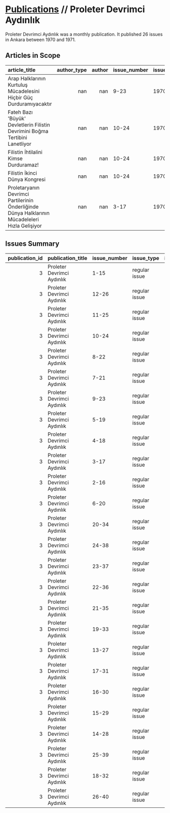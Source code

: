 # [Publications](firstlevel_publications.md) // Proleter Devrimci Aydınlık

Proleter Devrimci Aydınlık was a monthly publication. It published 26 issues in Ankara between 1970 and 1971.

## Articles in Scope

| article_title                                                                                   |   author_type |   author | issue_number   | issue_date   | pages   |
|:------------------------------------------------------------------------------------------------|--------------:|---------:|:---------------|:-------------|:--------|
| Arap Halklarının Kurtuluş Mücadelesini Hiçbir Güç Durduramıyacaktır                             |           nan |      nan | 9-23           | 1970-09      | 369-376 |
| Fateh Bazı 'Büyük' Devletlerin Filistin Devrimini Boğma Tertibini Lanetliyor                    |           nan |      nan | 10-24          | 1970-10      | 425-426 |
| Filistin İhtilalini Kimse Durduramaz!                                                           |           nan |      nan | 10-24          | 1970-10      | 417-423 |
| Filistin İkinci Dünya Kongresi                                                                  |           nan |      nan | 10-24          | 1970-10      | 423-425 |
| Proletaryanın Devrimci Partilerinin Önderliğinde Dünya Halklarının Mücadeleleri Hızla Gelişiyor |           nan |      nan | 3-17           | 1970-03      | 347-352 |

## Issues Summary

|   publication_id | publication_title          | issue_number   | issue_type    |   issue_year |   issue_month |   issue_day | printing_house_name       |
|-----------------:|:---------------------------|:---------------|:--------------|-------------:|--------------:|------------:|:--------------------------|
|                3 | Proleter Devrimci Aydınlık | 1-15           | regular issue |         1970 |             1 |         nan | İş Matbaacılık ve Ticaret |
|                3 | Proleter Devrimci Aydınlık | 12-26          | regular issue |         1970 |            12 |         nan | TİSA Matbaacılık Sanayii  |
|                3 | Proleter Devrimci Aydınlık | 11-25          | regular issue |         1970 |            11 |         nan | TİSA Matbaacılık Sanayii  |
|                3 | Proleter Devrimci Aydınlık | 10-24          | regular issue |         1970 |            10 |         nan | TİSA Matbaacılık Sanayii  |
|                3 | Proleter Devrimci Aydınlık | 8-22           | regular issue |         1970 |             8 |         nan | İş Matbaacılık ve Ticaret |
|                3 | Proleter Devrimci Aydınlık | 7-21           | regular issue |         1970 |             7 |         nan | İş Matbaacılık ve Ticaret |
|                3 | Proleter Devrimci Aydınlık | 9-23           | regular issue |         1970 |             9 |         nan | İş Matbaacılık ve Ticaret |
|                3 | Proleter Devrimci Aydınlık | 5-19           | regular issue |         1970 |             5 |         nan | İş Matbaacılık ve Ticaret |
|                3 | Proleter Devrimci Aydınlık | 4-18           | regular issue |         1970 |             4 |         nan | İş Matbaacılık ve Ticaret |
|                3 | Proleter Devrimci Aydınlık | 3-17           | regular issue |         1970 |             3 |         nan | İş Matbaacılık ve Ticaret |
|                3 | Proleter Devrimci Aydınlık | 2-16           | regular issue |         1970 |             2 |         nan | İş Matbaacılık ve Ticaret |
|                3 | Proleter Devrimci Aydınlık | 6-20           | regular issue |         1970 |             6 |         nan | İş Matbaacılık ve Ticaret |
|                3 | Proleter Devrimci Aydınlık | 20-34          | regular issue |         1971 |             3 |         nan | Ulusal Basımevi           |
|                3 | Proleter Devrimci Aydınlık | 24-38          | regular issue |         1971 |             4 |         nan | Ulusal Basımevi           |
|                3 | Proleter Devrimci Aydınlık | 23-37          | regular issue |         1971 |             4 |         nan | Ulusal Basımevi           |
|                3 | Proleter Devrimci Aydınlık | 22-36          | regular issue |         1971 |             3 |         nan | Ulusal Basımevi           |
|                3 | Proleter Devrimci Aydınlık | 21-35          | regular issue |         1971 |             3 |         nan | Ulusal Basımevi           |
|                3 | Proleter Devrimci Aydınlık | 19-33          | regular issue |         1971 |             3 |         nan | Ulusal Basımevi           |
|                3 | Proleter Devrimci Aydınlık | 13-27          | regular issue |         1971 |             1 |         nan | nan                       |
|                3 | Proleter Devrimci Aydınlık | 17-31          | regular issue |         1971 |             2 |         nan | Ulusal Basımevi           |
|                3 | Proleter Devrimci Aydınlık | 16-30          | regular issue |         1971 |             2 |         nan | Ulusal Basımevi           |
|                3 | Proleter Devrimci Aydınlık | 15-29          | regular issue |         1971 |             2 |         nan | Ulusal Basımevi           |
|                3 | Proleter Devrimci Aydınlık | 14-28          | regular issue |         1971 |             2 |         nan | Ulusal Basımevi           |
|                3 | Proleter Devrimci Aydınlık | 25-39          | regular issue |         1971 |             4 |         nan | Ulusal Basımevi           |
|                3 | Proleter Devrimci Aydınlık | 18-32          | regular issue |         1971 |             3 |         nan | Ulusal Basımevi           |
|                3 | Proleter Devrimci Aydınlık | 26-40          | regular issue |         1971 |             4 |         nan | Ulusal Basımevi           |